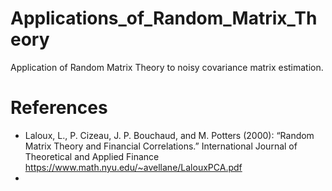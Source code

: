 # Applications_of_Random_Matrix_Theory

Application of Random Matrix Theory to noisy covariance matrix estimation. 


# References
- Laloux, L., P. Cizeau, J. P. Bouchaud, and M. Potters (2000): “Random Matrix Theory and Financial Correlations.” International Journal of Theoretical and Applied Finance https://www.math.nyu.edu/~avellane/LalouxPCA.pdf
- 
